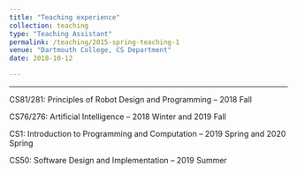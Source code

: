 ```yaml
---
title: "Teaching experience"
collection: teaching
type: "Teaching Assistant"
permalink: /teaching/2015-spring-teaching-1
venue: "Dartmouth College, CS Department"
date: 2018-10-12

---
```


---

CS81/281: Principles of Robot Design and Programming – 2018 Fall


CS76/276: Artificial Intelligence – 2018 Winter and 2019 Fall


CS1: Introduction to Programming and Computation – 2019 Spring and 2020 Spring 


CS50: Software Design and Implementation – 2019 Summer

